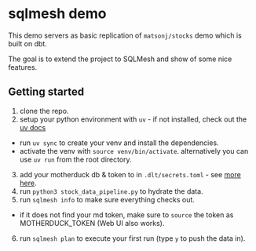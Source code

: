 # sqlmesh demo

This demo servers as basic replication of `matsonj/stocks` demo which is built on dbt.

The goal is to extend the project to SQLMesh and show of some nice features.

## Getting started

1. clone the repo.
2. setup your python environment with `uv` - if not installed, check out the [uv docs](https://docs.astral.sh/uv/getting-started/installation/)
 - run `uv sync` to create your venv and install the dependencies.
 - activate the venv with `source venv/bin/activate`. alternatively you can use `uv run` from the root directory.
3. add your motherduck db & token to in `.dlt/secrets.toml` - see [more here](https://dlthub.com/docs/dlt-ecosystem/destinations/motherduck#setup-guide).
4. run `python3 stock_data_pipeline.py` to hydrate the data.
5. run `sqlmesh info` to make sure everything checks out.
 - if it does not find your md token, make sure to `source` the token as MOTHERDUCK_TOKEN (Web UI also works).
6. run `sqlmesh plan` to execute your first run (type `y` to push the data in).

